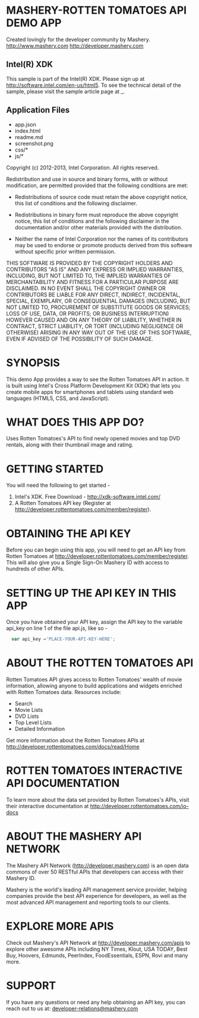 MASHERY-ROTTEN TOMATOES API DEMO APP
==================================================================
Created lovingly for the developer community by Mashery.
http://www.mashery.com
http://developer.mashery.com

Intel(R) XDK
-------------------------------------------
This sample is part of the Intel(R) XDK. 
Please sign up at http://software.intel.com/en-us/html5.
To see the technical detail of the sample, please visit the sample article page 
at _. 

Application Files
-----------------
* app.json
* index.html
* readme.md
* screenshot.png
* css/*
* js/*

Copyright (c) 2012-2013, Intel Corporation. All rights reserved.

Redistribution and use in source and binary forms, with or without modification, 
are permitted provided that the following conditions are met:

- Redistributions of source code must retain the above copyright notice, 
  this list of conditions and the following disclaimer.

- Redistributions in binary form must reproduce the above copyright notice, 
  this list of conditions and the following disclaimer in the documentation 
  and/or other materials provided with the distribution.

- Neither the name of Intel Corporation nor the names of its contributors 
  may be used to endorse or promote products derived from this software 
  without specific prior written permission.

THIS SOFTWARE IS PROVIDED BY THE COPYRIGHT HOLDERS AND CONTRIBUTORS "AS IS" 
AND ANY EXPRESS OR IMPLIED WARRANTIES, INCLUDING, BUT NOT LIMITED TO, 
THE IMPLIED WARRANTIES OF MERCHANTABILITY AND FITNESS FOR A PARTICULAR PURPOSE 
ARE DISCLAIMED. IN NO EVENT SHALL THE COPYRIGHT OWNER OR CONTRIBUTORS BE 
LIABLE FOR ANY DIRECT, INDIRECT, INCIDENTAL, SPECIAL, EXEMPLARY, OR 
CONSEQUENTIAL DAMAGES (INCLUDING, BUT NOT LIMITED TO, PROCUREMENT OF SUBSTITUTE 
GOODS OR SERVICES; LOSS OF USE, DATA, OR PROFITS; OR BUSINESS INTERRUPTION) 
HOWEVER CAUSED AND ON ANY THEORY OF LIABILITY, WHETHER IN CONTRACT, STRICT 
LIABILITY, OR TORT (INCLUDING NEGLIGENCE OR OTHERWISE) ARISING IN ANY WAY OUT 
OF THE USE OF THIS SOFTWARE, EVEN IF ADVISED OF THE POSSIBILITY OF SUCH DAMAGE.

SYNOPSIS
==================================================================
This demo App provides a way to see the Rotten Tomatoes API in action. 
It is built using Intel's Cross Platform Development Kit (XDK) 
that lets you create mobile apps for smartphones and tablets using
standard web languages (HTML5, CSS, and JavaScript).


WHAT DOES THIS APP DO?
==================================================================
Uses Rotten Tomatoes's API to find newly opened movies and top DVD rentals, along with their thumbnail image and rating.


GETTING STARTED
==================================================================
You will need the following to get started -

1. Intel's XDK. Free Download - http://xdk-software.intel.com/
2. A Rotten Tomatoes API key (Register at http://developer.rottentomatoes.com/member/register).


OBTAINING THE API KEY
==================================================================
Before you can begin using this app, you will need to get an API key 
from Rotten Tomatoes at http://developer.rottentomatoes.com/member/register. This will also 
give you a Single Sign-On Mashery ID with access to hundreds of other APIs.


SETTING UP THE API KEY IN THIS APP
==================================================================
Once you have obtained your API key, assign the API key to the 
variable api_key on line 1 of the file api.js, like so -

```js
  var api_key ='PLACE-YOUR-API-KEY-HERE';
```


ABOUT THE ROTTEN TOMATOES API
==================================================================
Rotten Tomatoes API gives access to Rotten Tomatoes' wealth of movie information, allowing anyone to build applications and widgets enriched with Rotten Tomatoes data. Resources include:

* Search
* Movie Lists
* DVD Lists
* Top Level Lists
* Detailed Information

Get more information about the Rotten Tomatoes APIs at http://developer.rottentomatoes.com/docs/read/Home


ROTTEN TOMATOES INTERACTIVE API DOCUMENTATION
==================================================================
To learn more about the data set provided by Rotten Tomatoes's APIs, visit
their interactive documentation at http://developer.rottentomatoes.com/io-docs


ABOUT THE MASHERY API NETWORK
==================================================================
The Mashery API Network (http://developer.mashery.com) is an open
data commons of over 50 RESTful APIs that developers can access 
with their Mashery ID.  

Mashery is the world's leading API management service provider, helping 
companies provide the best API experience for developers, as well as 
the most advanced API management and reporting tools to our clients. 


EXPLORE MORE APIS
==================================================================
Check out Mashery's API Network at http://developer.mashery.com/apis
to explore other awesome APIs including NY Times, Klout, USA TODAY, 
Best Buy, Hoovers, Edmunds, PeerIndex, FoodEssentials, ESPN, 
Rovi and many more. 


SUPPORT
==================================================================
If you have any questions or need any help obtaining an API key, 
you can reach out to us at: developer-relations@mashery.com
